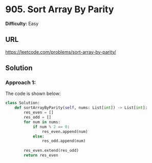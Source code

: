 # 905. Sort Array By Parity

**Difficulty:** Easy

## URL

https://leetcode.com/problems/sort-array-by-parity/

## Solution

### Approach 1:

The code is shown below:

```python
class Solution:
    def sortArrayByParity(self, nums: List[int]) -> List[int]:
        res_even = []
        res_odd = []
        for num in nums:
            if num % 2 == 0:
                res_even.append(num)
            else:
                res_odd.append(num)
                
        res_even.extend(res_odd)
        return res_even
```

